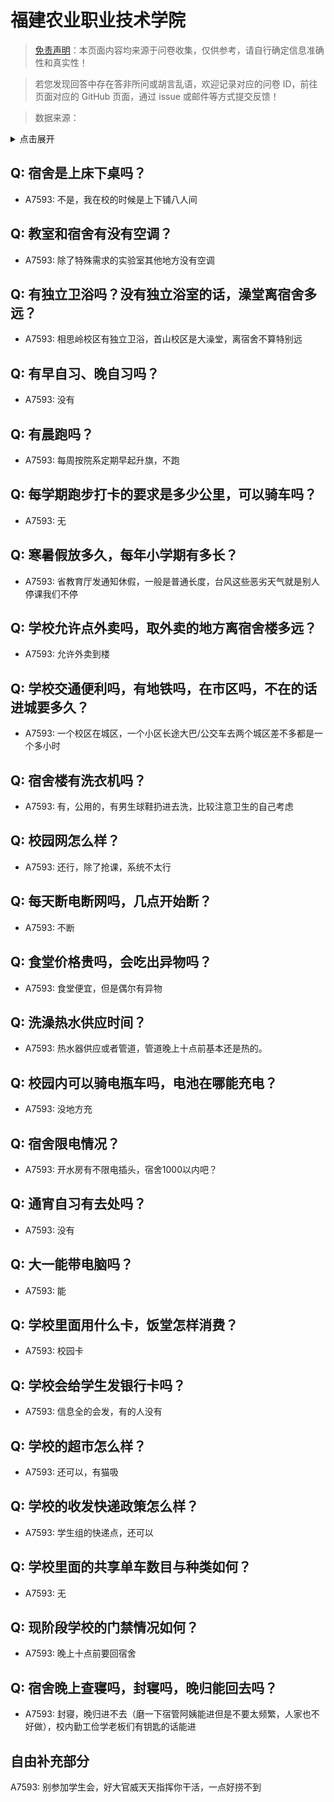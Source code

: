 # 福建农业职业技术学院

> [免责声明](https://colleges.chat/#_3)：本页面内容均来源于问卷收集，仅供参考，请自行确定信息准确性和真实性！

> 若您发现回答中存在答非所问或胡言乱语，欢迎记录对应的问卷 ID，前往页面对应的 GitHub 页面，通过 issue 或邮件等方式提交反馈！

> 数据来源：

<details><summary>点击展开</summary>
<ul>
<li>A7593: 匿名 (2022 年 06 月)</li>
</ul>
</details>

## Q: 宿舍是上床下桌吗？

- A7593: 不是，我在校的时候是上下铺八人间

## Q: 教室和宿舍有没有空调？

- A7593: 除了特殊需求的实验室其他地方没有空调

## Q: 有独立卫浴吗？没有独立浴室的话，澡堂离宿舍多远？

- A7593: 相思岭校区有独立卫浴，首山校区是大澡堂，离宿舍不算特别远

## Q: 有早自习、晚自习吗？

- A7593: 没有

## Q: 有晨跑吗？

- A7593: 每周按院系定期早起升旗，不跑

## Q: 每学期跑步打卡的要求是多少公里，可以骑车吗？

- A7593: 无

## Q: 寒暑假放多久，每年小学期有多长？

- A7593: 省教育厅发通知休假，一般是普通长度，台风这些恶劣天气就是别人停课我们不停

## Q: 学校允许点外卖吗，取外卖的地方离宿舍楼多远？

- A7593: 允许外卖到楼

## Q: 学校交通便利吗，有地铁吗，在市区吗，不在的话进城要多久？

- A7593: 一个校区在城区，一个小区长途大巴/公交车去两个城区差不多都是一个多小时

## Q: 宿舍楼有洗衣机吗？

- A7593: 有，公用的，有男生球鞋扔进去洗，比较注意卫生的自己考虑

## Q: 校园网怎么样？

- A7593: 还行，除了抢课，系统不太行

## Q: 每天断电断网吗，几点开始断？

- A7593: 不断

## Q: 食堂价格贵吗，会吃出异物吗？

- A7593: 食堂便宜，但是偶尔有异物

## Q: 洗澡热水供应时间？

- A7593: 热水器供应或者管道，管道晚上十点前基本还是热的。

## Q: 校园内可以骑电瓶车吗，电池在哪能充电？

- A7593: 没地方充

## Q: 宿舍限电情况？

- A7593: 开水房有不限电插头，宿舍1000以内吧？

## Q: 通宵自习有去处吗？

- A7593: 没有

## Q: 大一能带电脑吗？

- A7593: 能

## Q: 学校里面用什么卡，饭堂怎样消费？

- A7593: 校园卡

## Q: 学校会给学生发银行卡吗？

- A7593: 信息全的会发，有的人没有

## Q: 学校的超市怎么样？

- A7593: 还可以，有猫吸

## Q: 学校的收发快递政策怎么样？

- A7593: 学生组的快递点，还可以

## Q: 学校里面的共享单车数目与种类如何？

- A7593: 无

## Q: 现阶段学校的门禁情况如何？

- A7593: 晚上十点前要回宿舍

## Q: 宿舍晚上查寝吗，封寝吗，晚归能回去吗？

- A7593: 封寝，晚归进不去（磨一下宿管阿姨能进但是不要太频繁，人家也不好做），校内勤工俭学老板们有钥匙的话能进

## 自由补充部分

A7593: 别参加学生会，好大官威天天指挥你干活，一点好捞不到